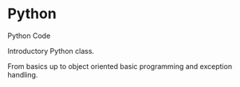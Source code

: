 # Python
Python Code

Introductory Python class. 

From basics up to object oriented basic programming and exception handling.
